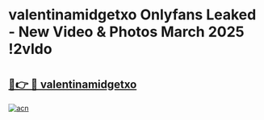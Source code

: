 # valentinamidgetxo Onlyfans Leaked - New Video & Photos March 2025 !2vldo

# <h2><a href="https://sioecq.iuczelnia.edu.pl?title=valentinamidgetxo&ref=2vldo">🔗👉 🔴 valentinamidgetxo</a></h2>

[![acn](https://github.com/user-attachments/assets/0f9c940e-d8b0-45ae-aac7-cd30a18b3e1c)](https://sioecq.iuczelnia.edu.pl?title=valentinamidgetxo&ref=2vldo)

